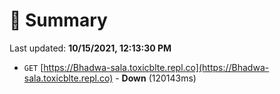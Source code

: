 # 📖 Summary
Last updated: **10/15/2021, 12:13:30 PM**

- `GET` [https://Bhadwa-sala.toxicblte.repl.co](https://Bhadwa-sala.toxicblte.repl.co) - **Down** (120143ms)
